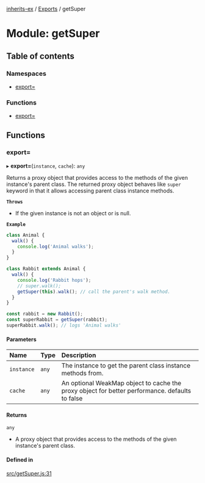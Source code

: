 [inherits-ex](../README.md) / [Exports](../modules.md) / getSuper

# Module: getSuper

## Table of contents

### Namespaces

- [export&#x3D;](getSuper.export_.md)

### Functions

- [export&#x3D;](getSuper.md#export&#x3D;)

## Functions

### export&#x3D;

▸ **export=**(`instance`, `cache`): `any`

Returns a proxy object that provides access to the methods of the given instance's parent class.
The returned proxy object behaves like `super` keyword in that it allows accessing parent class instance methods.

**`Throws`**

- If the given instance is not an object or is null.

**`Example`**

```ts
class Animal {
  walk() {
    console.log('Animal walks');
  }
}

class Rabbit extends Animal {
  walk() {
    console.log('Rabbit hops');
    // super.walk();
    getSuper(this).walk(); // call the parent's walk method.
  }
}

const rabbit = new Rabbit();
const superRabbit = getSuper(rabbit);
superRabbit.walk(); // logs 'Animal walks'
```

#### Parameters

| Name | Type | Description |
| :------ | :------ | :------ |
| `instance` | `any` | The instance to get the parent class instance methods from. |
| `cache` | `any` | An optional WeakMap object to cache the proxy object for better performance. defaults to false |

#### Returns

`any`

- A proxy object that provides access to the methods of the given instance's parent class.

#### Defined in

[src/getSuper.js:31](https://github.com/snowyu/inherits-ex.js/blob/5eb21fd/src/getSuper.js#L31)
